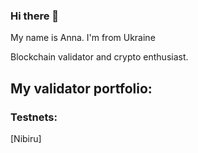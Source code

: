 ### Hi there 👋

My name is Anna. I'm from Ukraine 

Blockchain validator and crypto enthusiast. 

## My validator portfolio:

### Testnets:

[Nibiru]
